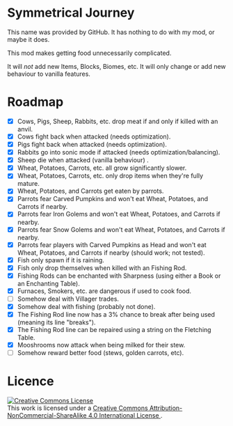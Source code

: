 # Symmetrical Journey

This name was provided by GitHub.
It has nothing to do with my mod, or maybe it does.

This mod makes getting food unnecessarily complicated.

It will *not* add new Items, Blocks, Biomes, etc.
It will only change or add new behaviour to vanilla features.

# Roadmap

- [x] Cows, Pigs, Sheep, Rabbits, etc. drop meat if and only if killed with an anvil.
- [x] Cows fight back when attacked (needs optimization).
- [x] Pigs fight back when attacked (needs optimization).
- [x] Rabbits go into sonic mode if attacked (needs optimization/balancing).
- [x] Sheep die when attacked (vanilla behaviour) .
- [x] Wheat, Potatoes, Carrots, etc. all grow significantly slower.
- [x] Wheat, Potatoes, Carrots, etc. only drop items when they're fully mature.
- [x] Wheat, Potatoes, and Carrots get eaten by parrots.
- [x] Parrots fear Carved Pumpkins and won't eat Wheat, Potatoes, and Carrots if nearby.
- [x] Parrots fear Iron Golems and won't eat Wheat, Potatoes, and Carrots if nearby.
- [x] Parrots fear Snow Golems and won't eat Wheat, Potatoes, and Carrots if nearby.
- [x] Parrots fear players with Carved Pumpkins as Head and won't eat Wheat, Potatoes, and Carrots if nearby (should work; not tested).
- [x] Fish only spawn if it is raining.
- [x] Fish only drop themselves when killed with an Fishing Rod.
- [x] Fishing Rods can be enchanted with Sharpness (using either a Book or an Enchanting Table).
- [x] Furnaces, Smokers, etc. are dangerous if used to cook food.
- [ ] Somehow deal with Villager trades.
- [x] Somehow deal with fishing (probably not done).
- [x] The Fishing Rod line now has a 3% chance to break after being used (meaning its line "breaks").
- [x] The Fishing Rod line can be repaired using a string on the Fletching Table.
- [x] Mooshrooms now attack when being milked for their stew.
- [ ] Somehow reward better food (stews, golden carrots, etc).

# Licence

<a rel="license" href="http://creativecommons.org/licenses/by-nc-sa/4.0/">
    <img alt="Creative Commons License" style="border-width:0" src="https://i.creativecommons.org/l/by-nc-sa/4.0/88x31.png" />
</a>
<br />
    This work is licensed under a <a rel="license" href="http://creativecommons.org/licenses/by-nc-sa/4.0/">
    Creative Commons Attribution-NonCommercial-ShareAlike 4.0 International License
</a>.